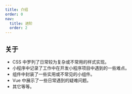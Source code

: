 ```yaml
---
title: 介绍
order: 0
nav:
  title: 进阶
  order: 2
---
```


## 关于

- CSS 中罗列了日常较为复杂或不常用的样式实现。
- 小程序中记录了工作中在开发小程序项目中遇到的一些难点。
- 组件中封装了一些实用或不常见的小组件。
- Vue 中展示了一些日常遇到的疑难问题。
- 其它等等。
